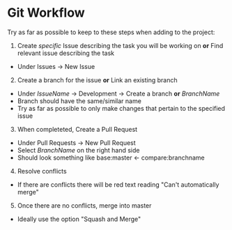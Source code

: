 # Git Workflow

Try as far as possible to keep to these steps when adding to the project:

1. Create *specific* Issue describing the task you will be working on **or** Find relevant issue describing the task
- Under Issues -> New Issue
2. Create a branch for the issue **or** Link an existing branch
- Under *IssueName* -> Development -> Create a branch **or** *BranchName*
- Branch should have the same/similar name
- Try as far as possible to only make changes that pertain to the specified issue
3. When completeted, Create a Pull Request
- Under Pull Requests -> New Pull Request
- Select *BranchName* on the right hand side
- Should look something like base:master <- compare:branchname
4. Resolve conflicts
- If there are conflicts there will be red text reading "Can't automatically merge"
5. Once there are no conflicts, merge into master
- Ideally use the option "Squash and Merge"